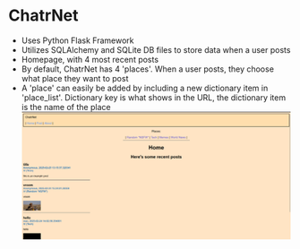 # ChatrNet
- Uses Python Flask Framework
- Utilizes SQLAlchemy and SQLite DB files to store data when a user posts
- Homepage, with 4 most recent posts
- By default, ChatrNet has 4 'places'. When a user posts, they choose what place they want to post
- A 'place' can easily be added by including a new dictionary item in 'place_list'. Dictionary key is what shows in the URL, the dictionary item is the name of the place
![ChatrNet](chatrnet.png)
